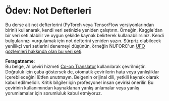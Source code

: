 <!--
CO_OP_TRANSLATOR_METADATA:
{
  "original_hash": "cdc1f2e631f055f3473b36d18e4760b3",
  "translation_date": "2025-08-26T07:22:19+00:00",
  "source_file": "lessons/5-NLP/13-TextRep/assignment.md",
  "language_code": "tr"
}
-->
# Ödev: Not Defterleri

Bu derse ait not defterlerini (PyTorch veya TensorFlow versiyonlarından birini) kullanarak, kendi veri setinizle yeniden çalıştırın. Örneğin, Kaggle'dan bir veri seti alabilir ve uygun şekilde kaynak belirterek kullanabilirsiniz. Kendi bulgularınızı vurgulamak için not defterini yeniden yazın. Sürpriz olabilecek yenilikçi veri setlerini denemeyi düşünün, örneğin NUFORC'un [UFO gözlemleri hakkında olan bu veri seti](https://www.kaggle.com/datasets/NUFORC/ufo-sightings).

**Feragatname**:  
Bu belge, AI çeviri hizmeti [Co-op Translator](https://github.com/Azure/co-op-translator) kullanılarak çevrilmiştir. Doğruluk için çaba göstersek de, otomatik çevirilerin hata veya yanlışlıklar içerebileceğini lütfen unutmayın. Belgenin orijinal dili, yetkili kaynak olarak kabul edilmelidir. Kritik bilgiler için profesyonel insan çevirisi önerilir. Bu çevirinin kullanımından kaynaklanan yanlış anlamalar veya yanlış yorumlamalar için sorumluluk kabul etmiyoruz.